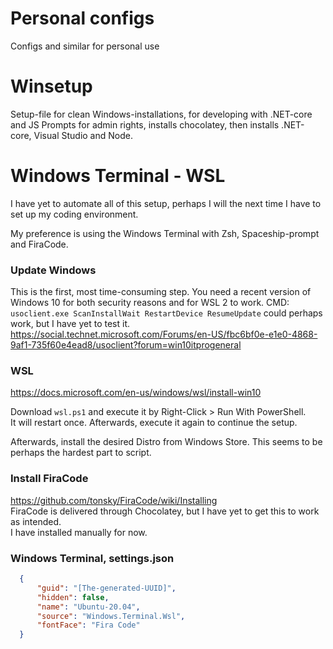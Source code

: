 # Personal configs
Configs and similar for personal use


# Winsetup
Setup-file for clean Windows-installations, for developing with .NET-core and JS
Prompts for admin rights, installs chocolatey, then installs .NET-core, Visual Studio and Node.

# Windows Terminal - WSL 
I have yet to automate all of this setup, perhaps I will the next time I have to set up my coding environment.

My preference is using the Windows Terminal with Zsh, Spaceship-prompt and FiraCode.

### Update Windows
This is the first, most time-consuming step. You need a recent version of Windows 10 for both security reasons and for WSL 2 to work.
CMD: `usoclient.exe ScanInstallWait RestartDevice ResumeUpdate` could perhaps work, but I have yet to test it.
https://social.technet.microsoft.com/Forums/en-US/fbc6bf0e-e1e0-4868-9af1-735f60e4ead8/usoclient?forum=win10itprogeneral


### WSL
https://docs.microsoft.com/en-us/windows/wsl/install-win10  

Download `wsl.ps1` and execute it by Right-Click > Run With PowerShell.  
It will restart once. Afterwards, execute it again to continue the setup.

Afterwards, install the desired Distro from Windows Store. This seems to be perhaps the hardest part to script.

### Install FiraCode
https://github.com/tonsky/FiraCode/wiki/Installing  
FiraCode is delivered through Chocolatey, but I have yet to get this to work as intended.  
I have installed manually for now.  

### Windows Terminal, settings.json
```json
  {
      "guid": "[The-generated-UUID]",
      "hidden": false,
      "name": "Ubuntu-20.04",
      "source": "Windows.Terminal.Wsl",
      "fontFace": "Fira Code"
  }
```
